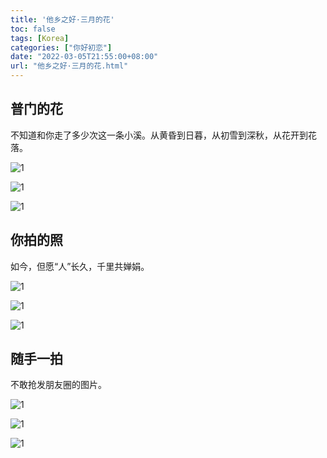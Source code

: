 ```yaml
---
title: '他乡之好·三月的花'
toc: false
tags: [Korea]
categories: ["你好初恋"]
date: "2022-03-05T21:55:00+08:00"
url: "他乡之好·三月的花.html"
---
```



## 普门的花
不知道和你走了多少次这一条小溪。从黄昏到日暮，从初雪到深秋，从花开到花落。

![1](http://blog.dahouzi.cn/blog/picture/IMG_1126.png?imageView/2/w/800)

![1](http://blog.dahouzi.cn/blog/picture/IMG_1136.png?imageView/2/w/800)

![1](http://blog.dahouzi.cn/blog/picture/IMG_1150.png?imageView/2/w/800)

## 你拍的照

如今，但愿“人”长久，千里共婵娟。

![1](http://blog.dahouzi.cn/blog/picture/IMG_1154.png?imageView/2/w/800)

![1](http://blog.dahouzi.cn/blog/picture/IMG_1195.png?imageView/2/w/800)

![1](http://blog.dahouzi.cn/blog/picture/IMG_1186.png?imageView/2/w/800)

## 随手一拍
不敢抢发朋友圈的图片。

![1](http://blog.dahouzi.cn/blog/picture/IMG_1217.png?imageView/2/w/800)

![1](http://blog.dahouzi.cn/blog/picture/IMG_1152.png?imageView/2/w/800)

![1](http://blog.dahouzi.cn/blog/picture/IMG_1173.png?imageView/2/w/800)
